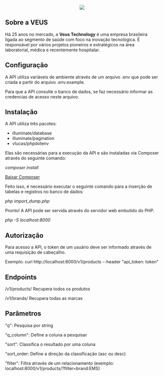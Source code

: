 <p align="center">
    <img src="https://i.imgur.com/2LUR2yy.png">
</p>

## Sobre a VEUS

Há 25 anos no mercado, a **Veus Technology** é uma empresa brasileira ligada ao segmento de saúde com foco na inovação tecnológica. É responsável por vários projetos pioneiros e estratégicos na área laboratorial, médica e recentemente hospitalar.

## Configuração

A API utiliza variáveis de ambiente através de um arquivo .env que pode ser criada a partir do arquivo .env.example.

Para que a API consulte o banco de dados, se faz necessário informar as credencias de acesso neste arquivo.

## Instalação

A API utiliza três pacotes:

- illuminate/database
- illuminate/pagination
- vlucas/phpdotenv

Elas são necessárias para a execução da API e são instaladas via Composer através do seguinte comando:

*composer install*

<a href="https://getcomposer.org/download/">Baixar Composer</a>

Feito isso, é necessário executar o seguinte comando para a inserção de tabelas e registros no banco de dados:

*php import_dump.php*

Pronto! A API pode ser servida através do servidor web embutido do PHP.

*php -S localhost:8000*

## Autorização

Para acesso a API, o token de um usuário deve ser informado através de uma requisição de cabeçalho.

Exemplo: curl http://localhost:8000/v1/products --header "api_token: token"

## Endpoints

/v1/products/ Recupera todos os produtos

/v1/brands/ Recupera todas as marcas

## Parâmetros

"q": Pesquisa por string

"q_column": Define a coluna a pesquisar

"sort": Classifica o resultado por uma coluna

"sort_order: Define a direção da classificação (asc ou desc)

"filter": Filtra através de um relacionamento (exemplo: localhost:8000/v1/products/?filter=brand:EMS)
